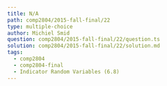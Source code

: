 ```yaml
---
title: N/A
path: comp2804/2015-fall-final/22
type: multiple-choice
author: Michiel Smid
question: comp2804/2015-fall-final/22/question.ts
solution: comp2804/2015-fall-final/22/solution.md
tags:
  - comp2804
  - comp2804-final
  - Indicator Random Variables (6.8)
---
```

